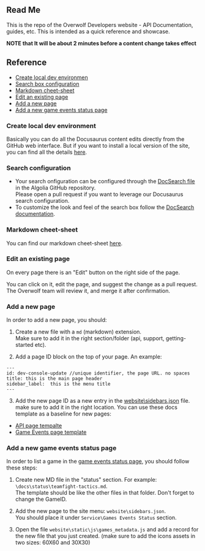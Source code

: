 ## Read Me
This is the repo of the Overwolf Developers website - API Documentation, guides, etc.
This is intended as a quick reference and showcase.

**NOTE that  It will be about 2 minutes before a content change takes effect**

## Reference

* [Create local dev environmen](#create-local-dev-environment)
* [Search box configuration](#search-configuration)
* [Markdown cheet-sheet](#markdown-cheet-sheet)
* [Edit an existing page](#edit-an-existing-page)
* [Add a new page](#add-a-new-page)
* [Add a new game events status page](#add-a-new-game-events-status-page)

### Create local dev environment

Basically you can do all the Docusaurus content edits directly from the GitHub web interface.
But if you want to install a local version of the site, you can find all the details [here](create-local-dev-env.md).

### Search configuration

* Your search onfiguration can be configured through the [DocSearch file](https://github.com/algolia/docsearch-configs/blob/master/configs/overwolf.json) in the Algolia GitHub repository.  
  Please open a pull request if you want to leverage our Docusaurus search configuration.
* To customize the look and feel of the search box follow the [DocSearch documentation](https://community.algolia.com/docsearch/styling.html).

### Markdown cheet-sheet

You can find our markdown cheet-sheet [here](markdown-cheat-sheet.md).

### Edit an existing page

On every page there is an "Edit" button on the right side of the page.

You can click on it, edit the page, and suggest the change as a pull request. The Overwolf team will review it, and merge it after confirmation.

### Add a new page

In order to add a new page, you should:

1. Create a new file with a `md` (markdown) extension.  
  Make sure to add it in the right section/folder (api, support, getting-started etc).
  
2. Add a page ID block on the top of your page.
  An example:
  
  ```
  ---
  id: dev-console-update //unique identifier, the page URL. no spaces
  title: this is the main page header
  sidebar_label:  this is the menu title
  ---
  ```
3. Add the new page ID as a new entry in the [website\sidebars.json](website/sidebars.json) file.  
  make sure to add it in the right location.
  You can use these docs template as a baseline for new pages:
  * [API page tempalte](/docs-templates/api-page-template.md)
  * [Game Events page template](/docs-templates/game-events-page-template.md)

### Add a new game events status page

In order to list a game in the [game events status page](/docs/status/all), you should follow these steps:

1. Create new MD file in the "status" section. For example: `\docs\status\teamfight-tactics.md`.  
   The template should be like the other files in that folder. Don't forget to change the GameID.
   
2. Add the new page to the site menu: `website\sidebars.json`.  
   You should place it under `Service\Games Events Status` section. 
   
3. Open the file `website\static\js\games_metadata.js` and add a record for the new file that you just created.
  (make sure to add the icons assets in two sizes: 60X60 and 30X30)
